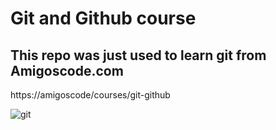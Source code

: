 # Git and Github course

## This repo was just used to learn git from Amigoscode.com

https://amigoscode/courses/git-github

![git](https://user-images.githubusercontent.com/73720386/167506655-dcfbbb62-f872-41d7-93e5-b3c1def5b1cf.jpg)
